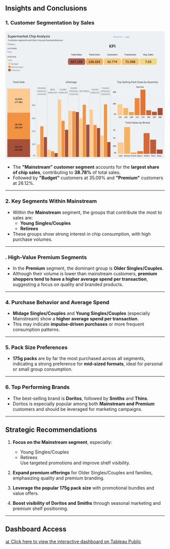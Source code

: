 ##  Insights and Conclusions

###  1. Customer Segmentation by Sales

![Dashboard](outputs/charts/total_sale.png)


- The **"Mainstream" customer segment** accounts for the **largest share of chip sales**, contributing to **38.78%** of total sales.
- Followed by **"Budget"** customers at 35.09% and **"Premium"** customers at 26.12%.

---

###  2. Key Segments Within Mainstream

- Within the **Mainstream** segment, the groups that contribute the most to sales are:
  - **Young Singles/Couples**
  - **Retirees**
- These groups show strong interest in chip consumption, with high purchase volumes.

---

### . High-Value Premium Segments

- In the **Premium** segment, the dominant group is **Older Singles/Couples**.
- Although their volume is lower than mainstream customers, **premium shoppers tend to have a higher average spend per transaction**, suggesting a focus on quality and branded products.

---

### 4. Purchase Behavior and Average Spend

- **Midage Singles/Couples** and **Young Singles/Couples** (especially Mainstream) show a **higher average spend per transaction**.
- This may indicate **impulse-driven purchases** or more frequent consumption patterns.

---

### 5. Pack Size Preferences

- **175g packs** are by far the most purchased across all segments, indicating a strong preference for **mid-sized formats**, ideal for personal or small group consumption.

---

###  6. Top Performing Brands

- The best-selling brand is **Doritos**, followed by **Smiths** and **Thins**.
- Doritos is especially popular among both **Mainstream and Premium** customers and should be leveraged for marketing campaigns.

---

##  Strategic Recommendations

1. **Focus on the Mainstream segment**, especially:
   - Young Singles/Couples  
   - Retirees  
   Use targeted promotions and improve shelf visibility.

2. **Expand premium offerings** for Older Singles/Couples and families, emphasizing quality and premium branding.

3. **Leverage the popular 175g pack size** with promotional bundles and value offers.

4. **Boost visibility of Doritos and Smiths** through seasonal marketing and premium shelf positioning.

---

## Dashboard Access

[📊 Click here to view the interactive dashboard on Tableau Public](#) <!-- https://public.tableau.com/authoring/SupermarketChipAnalysis/Dashboard12#1-->


